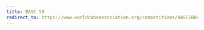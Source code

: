 ```yaml
---
title: BASC 58
redirect_to: https://www.worldcubeassociation.org/competitions/BASC58Berkeley2024
---
```

